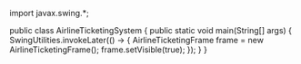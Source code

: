import javax.swing.*;

public class AirlineTicketingSystem {
    public static void main(String[] args) {
        SwingUtilities.invokeLater(() -> {
            AirlineTicketingFrame frame = new AirlineTicketingFrame();
            frame.setVisible(true);
        });
    }
}
